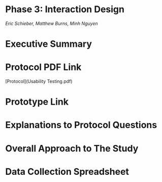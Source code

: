 # Phase 3: Interaction Design

*Eric Schieber, Matthew Burns, Minh Nguyen*

# Executive Summary

# Protocol PDF Link

[Protocol](Usability Testing.pdf)
# Prototype Link

# Explanations to Protocol Questions

# Overall Approach to The Study

# Data Collection Spreadsheet
